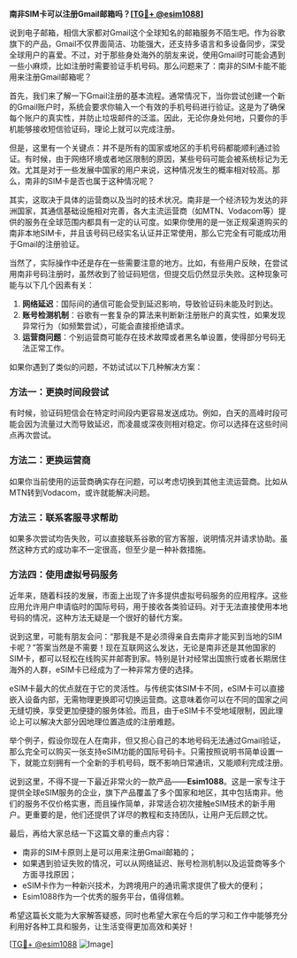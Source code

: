 **南非SIM卡可以注册Gmail邮箱吗？[[TG💪+ @esim1088](https://t.me/s/esim1088)]**

说到电子邮箱，相信大家都对Gmail这个全球知名的邮箱服务不陌生吧。作为谷歌旗下的产品，Gmail不仅界面简洁、功能强大，还支持多语言和多设备同步，深受全球用户的喜爱。不过，对于那些身处海外的朋友来说，使用Gmail时可能会遇到一些小麻烦，比如注册时需要验证手机号码。那么问题来了：南非的SIM卡能不能用来注册Gmail邮箱呢？

首先，我们来了解一下Gmail注册的基本流程。通常情况下，当你尝试创建一个新的Gmail账户时，系统会要求你输入一个有效的手机号码进行验证。这是为了确保每个账户的真实性，并防止垃圾邮件的泛滥。因此，无论你身处何地，只要你的手机能够接收短信验证码，理论上就可以完成注册。

但是，这里有一个关键点：并不是所有的国家或地区的手机号码都能顺利通过验证。有时候，由于网络环境或者地区限制的原因，某些号码可能会被系统标记为无效。尤其是对于一些发展中国家的用户来说，这种情况发生的概率相对较高。那么，南非的SIM卡是否也属于这种情况呢？

其实，这取决于具体的运营商以及当时的技术状况。南非是一个经济较为发达的非洲国家，其通信基础设施相对完善，各大主流运营商（如MTN、Vodacom等）提供的服务在全球范围内都具有一定的认可度。如果你使用的是一张正规渠道购买的南非本地SIM卡，并且该号码已经实名认证并正常使用，那么它完全有可能成功用于Gmail的注册验证。

当然了，实际操作中还是存在一些需要注意的地方。比如，有些用户反映，在尝试用南非号码注册时，虽然收到了验证码短信，但提交后仍然显示失败。这种现象可能与以下几个因素有关：

1. **网络延迟**：国际间的通信可能会受到延迟影响，导致验证码未能及时到达。
2. **账号检测机制**：谷歌有一套复杂的算法来判断新注册账户的真实性，如果发现异常行为（如频繁尝试），可能会直接拒绝请求。
3. **运营商问题**：个别运营商可能存在技术故障或者黑名单设置，使得部分号码无法正常工作。

如果你遇到了类似的问题，不妨试试以下几种解决方案：

### 方法一：更换时间段尝试
有时候，验证码短信会在特定时间段内更容易发送成功。例如，白天的高峰时段可能会因为流量过大而导致延迟，而凌晨或深夜则相对稳定。你可以选择在这些时间点再次尝试。

### 方法二：更换运营商
如果你当前使用的运营商确实存在问题，可以考虑切换到其他主流运营商。比如从MTN转到Vodacom，或许就能解决问题。

### 方法三：联系客服寻求帮助
如果多次尝试均告失败，可以直接联系谷歌的官方客服，说明情况并请求协助。虽然这种方式的成功率不一定很高，但至少是一种补救措施。

### 方法四：使用虚拟号码服务
近年来，随着科技的发展，市面上出现了许多提供虚拟号码服务的应用程序。这些应用允许用户申请临时的国际号码，用于接收各类验证码。对于无法直接使用本地号码的情况，这种方法无疑是一个很好的替代方案。

说到这里，可能有朋友会问：“那我是不是必须得亲自去南非才能买到当地的SIM卡呢？”答案当然是不需要！现在互联网这么发达，无论是南非还是其他国家的SIM卡，都可以轻松在线购买并邮寄到家。特别是针对经常出国旅行或者长期居住海外的人群，eSIM卡已经成为了一种非常方便的选择。

eSIM卡最大的优点就在于它的灵活性。与传统实体SIM卡不同，eSIM卡可以直接嵌入设备内部，无需物理更换即可切换运营商。这意味着你可以在不同的国家之间无缝切换，享受更加便捷的服务体验。而且，由于eSIM卡不受地域限制，因此理论上可以解决大部分因地理位置造成的注册难题。

举个例子，假设你现在人在南非，但又担心自己的本地号码无法通过Gmail验证，那么完全可以购买一张支持eSIM功能的国际号码卡。只需按照说明书简单设置一下，就能立刻拥有一个全新的手机号码，既不影响日常通讯，又能顺利完成注册。

说到这里，不得不提一下最近非常火的一款产品——**Esim1088**。这是一家专注于提供全球eSIM服务的企业，旗下产品覆盖了多个国家和地区，其中包括南非。他们的服务不仅价格实惠，而且操作简单，非常适合初次接触eSIM技术的新手用户。更重要的是，他们还提供了详尽的教程和支持团队，让用户无后顾之忧。

最后，再给大家总结一下这篇文章的重点内容：
- 南非的SIM卡原则上是可以用来注册Gmail邮箱的；
- 如果遇到验证失败的情况，可以从网络延迟、账号检测机制以及运营商等多个方面寻找原因；
- eSIM卡作为一种新兴技术，为跨境用户的通讯需求提供了极大的便利；
- Esim1088作为一个优秀的服务平台，值得信赖。

希望这篇长文能为大家解答疑惑，同时也希望大家在今后的学习和工作中能够充分利用好各种工具和服务，让生活变得更加高效和美好！

[[TG💪+ @esim1088](https://t.me/s/esim1088) ![Image](https://i.postimg.cc/4NQfJmqS/Snipaste-2025-05-13-00-14-12.png)]